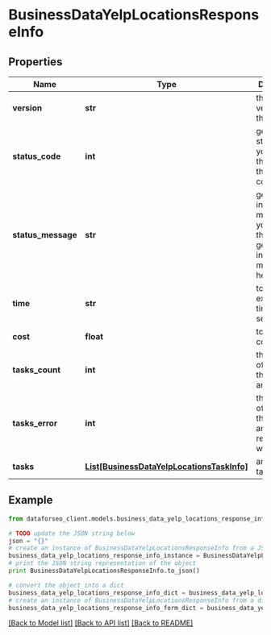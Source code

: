 # BusinessDataYelpLocationsResponseInfo


## Properties

Name | Type | Description | Notes
------------ | ------------- | ------------- | -------------
**version** | **str** | the current version of the API | [optional] 
**status_code** | **int** | general status code you can find the full list of the response codes here | [optional] 
**status_message** | **str** | general informational message you can find the full list of general informational messages here | [optional] 
**time** | **str** | total execution time, seconds | [optional] 
**cost** | **float** | total tasks cost, USD | [optional] 
**tasks_count** | **int** | the number of tasks in the tasks array | [optional] 
**tasks_error** | **int** | the number of tasks in the tasks array returned with an error | [optional] 
**tasks** | [**List[BusinessDataYelpLocationsTaskInfo]**](BusinessDataYelpLocationsTaskInfo.md) | array of tasks | [optional] 

## Example

```python
from dataforseo_client.models.business_data_yelp_locations_response_info import BusinessDataYelpLocationsResponseInfo

# TODO update the JSON string below
json = "{}"
# create an instance of BusinessDataYelpLocationsResponseInfo from a JSON string
business_data_yelp_locations_response_info_instance = BusinessDataYelpLocationsResponseInfo.from_json(json)
# print the JSON string representation of the object
print BusinessDataYelpLocationsResponseInfo.to_json()

# convert the object into a dict
business_data_yelp_locations_response_info_dict = business_data_yelp_locations_response_info_instance.to_dict()
# create an instance of BusinessDataYelpLocationsResponseInfo from a dict
business_data_yelp_locations_response_info_form_dict = business_data_yelp_locations_response_info.from_dict(business_data_yelp_locations_response_info_dict)
```
[[Back to Model list]](../README.md#documentation-for-models) [[Back to API list]](../README.md#documentation-for-api-endpoints) [[Back to README]](../README.md)



